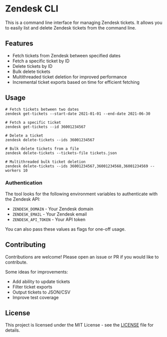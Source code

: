 # Zendesk CLI

This is a command line interface for managing Zendesk tickets.
It allows you to easily list and delete Zendesk tickets from the command line.

## Features

- Fetch tickets from Zendesk between specified dates
- Fetch a specific ticket by ID
- Delete tickets by ID
- Bulk delete tickets
- Multithreaded ticket deletion for improved performance
- Incremental ticket exports based on time for efficient fetching

## Usage

```
# Fetch tickets between two dates
zendesk get-tickets --start-date 2021-01-01 --end-date 2021-06-30

# Fetch a specific ticket
zendesk get-tickets --id 36001234567

# Delete a ticket
zendesk delete-tickets --ids 36001234567

# Bulk delete tickets from a file
zendesk delete-tickets --tickets-file tickets.json

# Multithreaded bulk ticket deletion
zendesk delete-tickets --ids 36001234567,36001234568,36001234569 --workers 10
```

### Authentication

The tool looks for the following environment variables to authenticate with the Zendesk API:

- `ZENDESK_DOMAIN` - Your Zendesk domain
- `ZENDESK_EMAIL` - Your Zendesk email
- `ZENDESK_API_TOKEN` - Your API token

You can also pass these values as flags for one-off usage.

## Contributing

Contributions are welcome! Please open an issue or PR if you would like to contribute.

Some ideas for improvements:

- Add ability to update tickets
- Filter ticket exports
- Output tickets to JSON/CSV
- Improve test coverage

## License

This project is licensed under the MIT License - see the [LICENSE](LICENSE) file for details.
